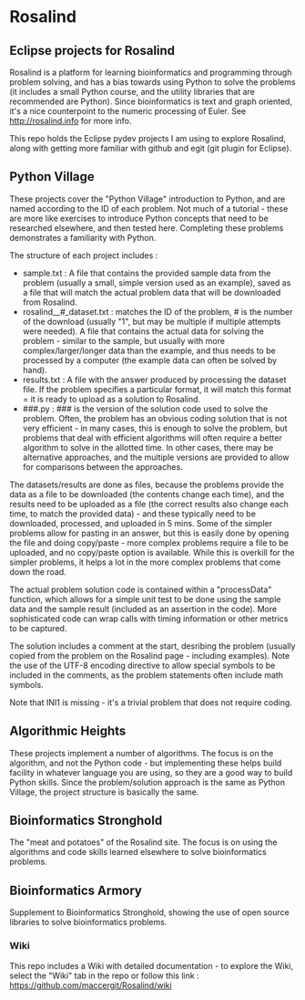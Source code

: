 # Rosalind
## Eclipse projects for Rosalind

Rosalind is a platform for learning bioinformatics and programming through problem solving, and has a bias towards using Python to solve the problems (it includes a small Python course, and the utility libraries that are recommended are Python).  Since bioinformatics is text and graph oriented, it's a nice counterpoint to the numeric processing of Euler.  See http://rosalind.info for more info.

This repo holds the Eclipse pydev projects I am using to explore Rosalind, along with getting more familiar with github and egit (git plugin for Eclipse).

## Python Village
These projects cover the "Python Village" introduction to Python, and are named according to the ID of each problem.  Not much of a tutorial - these are more like exercises to introduce Python concepts that need to be researched elsewhere, and then tested here.  Completing these problems demonstrates a familiarity with Python.

The structure of each project includes :
- sample.txt : A file that contains the provided sample data from the problem (usually a small, simple version used as an example), saved as a file that will match the actual problem data that will be downloaded from Rosalind.
- rosalind_<ID>_#_dataset.txt : <ID> matches the ID of the problem, # is the number of the download (usually "1", but may be multiple if multiple attempts were needed).  A file that contains the actual data for solving the problem - similar to the sample, but usually with more complex/larger/longer data than the example, and thus needs to be processed by a computer (the example data can often be solved by hand).
- results.txt : A file with the answer produced by processing the dataset file.  If the problem specifies a particular format, it will match this format = it is ready to upload as a solution to Rosalind.
- ###.py : ### is the version of the solution code used to solve the problem.  Often, the problem has an obvious coding solution that is not very efficient - in many cases, this is enough to solve the problem, but problems that deal with efficient algorithms will often require a better algorithm to solve in the allotted time.  In other cases, there may be alternative approaches, and the multiple versions are provided to allow for comparisons between the approaches.

The datasets/results are done as files, because the problems provide the data as a file to be downloaded (the contents change each time), and the results need to be uploaded as a file (the correct results also change each time, to match the provided data) - and these typically need to be downloaded, processed, and uploaded in 5 mins.  Some of the simpler problems allow for pasting in an answer, but this is easily done by opening the file and doing copy/paste - more complex problems require a file to be uploaded, and no copy/paste option is available.  While this is overkill for the simpler problems, it helps a lot in the more complex problems that come down the road.

The actual problem solution code is contained within a "processData" function, which allows for a simple unit test to be done using the sample data and the sample result (included as an assertion in the code).  More sophisticated code can wrap calls with timing information or other metrics to be captured.

The solution includes a comment at the start, desribing the problem (usually copied from the problem on the Rosalind page - including examples).  Note the use of the UTF-8 encoding directive to allow special symbols to be included in the comments, as the problem statements often include math symbols.

Note that INI1 is missing - it's a trivial problem that does not require coding.

## Algorithmic Heights
These projects implement a number of algorithms.  The focus is on the algorithm, and not the Python code - but implementing these helps build facility in whatever language you are using, so they are a good way to build Python skills.  Since the problem/solution approach is the same as Python Village, the project structure is basically the same.

## Bioinformatics Stronghold
The "meat and potatoes" of the Rosalind site.  The focus is on using the algorithms and code skills learned elsewhere to solve bioinformatics problems.

## Bioinformatics Armory
Supplement to Bioinformatics Stronghold, showing the use of open source libraries to solve bioinformatics problems.

### Wiki
This repo includes a Wiki with detailed documentation - to explore the Wiki, select the "Wiki" tab in the repo or follow this link : https://github.com/maccergit/Rosalind/wiki
